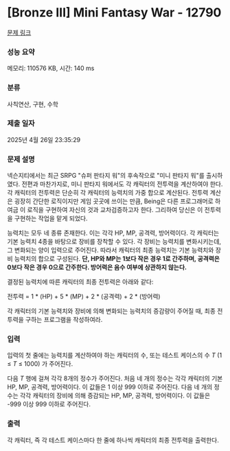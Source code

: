 # [Bronze III] Mini Fantasy War - 12790 

[문제 링크](https://www.acmicpc.net/problem/12790) 

### 성능 요약

메모리: 110576 KB, 시간: 140 ms

### 분류

사칙연산, 구현, 수학

### 제출 일자

2025년 4월 26일 23:35:29

### 문제 설명

<p>넥슨지티에서는 최근 SRPG "슈퍼 판타지 워"의 후속작으로 "미니 판타지 워"를 출시하였다. 전편과 마찬가지로, 미니 판타지 워에서도 각 캐릭터의 전투력을 계산하여야 한다. 각 캐릭터의 전투력은 단순히 각 캐릭터의 능력치의 가중 합으로 계산된다. 전투력 계산은 굉장히 간단한 로직이지만 게임 곳곳에 쓰이는 만큼, Being은 다른 프로그래머로 하여금 이 로직을 구현하여 자신의 것과 교차검증하고자 한다. 그리하여 당신은 이 전투력을 구현하는 작업을 맡게 되었다.</p>

<p>능력치는 모두 네 종류 존재한다. 이는 각각 HP, MP, 공격력, 방어력이다. 각 캐릭터는 기본 능력치 4종을 바탕으로 장비를 장착할 수 있다. 각 장비는 능력치를 변화시키는데, 그 변화되는 양이 입력으로 주어진다. 따라서 캐릭터의 최종 능력치는 기본 능력치와 장비 능력치의 합으로 구성된다. <strong>단, HP와 MP는 1보다 작은 경우 1로 간주하며, 공격력은 0보다 작은 경우 0으로 간주한다. 방어력은 음수 여부에 상관하지 않는다.</strong></p>

<p>결정된 능력치에 따른 캐릭터의 최종 전투력은 아래와 같다:</p>

<p>전투력 = 1 * (HP) + 5 * (MP) + 2 * (공격력) + 2 * (방어력)</p>

<p>각 캐릭터의 기본 능력치와 장비에 의해 변화되는 능력치의 증감량이 주어질 때, 최종 전투력을 구하는 프로그램을 작성하여라.</p>

### 입력 

 <p>입력의 첫 줄에는 능력치를 계산하여야 하는 캐릭터의 수, 또는 테스트 케이스의 수 <em>T</em> (1 ≤ <em>T</em> ≤ 1000) 가 주어진다.</p>

<p>다음 <em>T</em> 행에 걸쳐 각각 8개의 정수가 주어진다. 처음 네 개의 정수는 각각 캐릭터의 기본 HP, MP, 공격력, 방어력이다. 이 값들은 1 이상 999 이하로 주어진다. 다음 네 개의 정수는 각각 캐릭터의 장비에 의해 증감되는 HP, MP, 공격력, 방어력이다. 이 값들은 -999 이상 999 이하로 주어진다.</p>

### 출력 

 <p>각 캐릭터, 즉 각 테스트 케이스마다 한 줄에 하나씩 캐릭터의 최종 전투력을 출력한다.</p>

